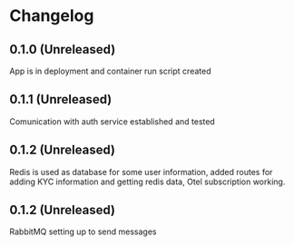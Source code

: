 # Changelog

## 0.1.0 (Unreleased)
App is in deployment and container run script created
## 0.1.1 (Unreleased)
Comunication with auth service established and tested
## 0.1.2 (Unreleased)
Redis is used as database for some user information, added routes for adding KYC information and getting redis data, Otel subscription working.
## 0.1.2 (Unreleased)
RabbitMQ setting up to send messages